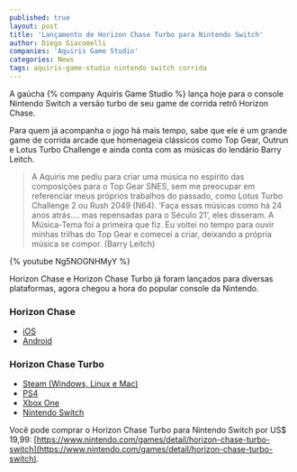 ```yaml
---
published: true
layout: post
title: 'Lançamento de Horizon Chase Turbo para Nintendo Switch'
author: Diego Giacomelli
companies: 'Aquiris Game Studio'
categories: News
tags: aquiris-game-studio nintendo switch corrida
---
```

A gaúcha {% company Aquiris Game Studio %} lança hoje para o console Nintendo Switch a versão turbo de seu game de corrida retrô Horizon Chase.

Para quem já acompanha o jogo há mais tempo, sabe que ele é um grande game de corrida arcade que homenageia clássicos como Top Gear, Outrun e Lotus Turbo Challenge e ainda conta com as músicas do lendário Barry Leitch.

> A Aquiris me pediu para criar uma música no espírito das composições para o Top Gear SNES, sem me preocupar em referenciar meus próprios trabalhos do passado, como Lotus Turbo Challenge 2 ou Rush 2049 (N64). ‘Faça essas músicas como há 24 anos atrás…. mas repensadas para o Século 21’, eles disseram. A Música-Tema foi a primeira que fiz. Eu voltei no tempo para ouvir minhas trilhas do Top Gear e comecei a criar, deixando a própria música se compor. (Barry Leitch)

{% youtube Ng5NOGNHMyY %}

Horizon Chase e Horizon Chase Turbo já foram lançados para diversas plataformas, agora chegou a hora do popular console da Nintendo.

### Horizon Chase
* [iOS](http://itunes.apple.com/us/app/horizonchase/id991018252)
* [Android](http://play.google.com/store/apps/details?id=com.aquiris.horizonchase)

### Horizon Chase Turbo
* [Steam (Windows, Linux e Mac)](https://store.steampowered.com/app/389140/Horizon_Chase_Turbo/?utm_source=hct-website&utm_medium=top-banner&utm_campaign=hct-website)
* [PS4](https://store.playstation.com/pt-br/product/UP0040-CUSA11275_00-HORIZONCHASETURB) 
* [Xbox One](https://www.microsoft.com/pt-br/p/horizon-chase-turbo/bv3fzp8hc2t5?activetab=pivot%3Aoverviewtab)
* [Nintendo Switch](https://www.nintendo.com/games/detail/horizon-chase-turbo-switch)


Você pode comprar o Horizon Chase Turbo para Nintendo Switch por US$ 19,99: [https://www.nintendo.com/games/detail/horizon-chase-turbo-switch](https://www.nintendo.com/games/detail/horizon-chase-turbo-switch).